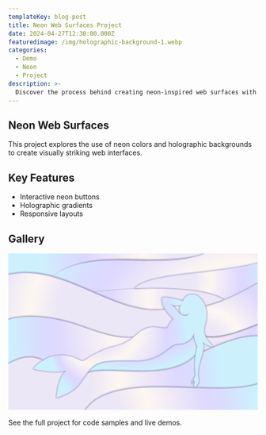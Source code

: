```yaml
---
templateKey: blog-post
title: Neon Web Surfaces Project
date: 2024-04-27T12:30:00.000Z
featuredimage: /img/holographic-background-1.webp
categories:
  - Demo
  - Neon
  - Project
description: >-
  Discover the process behind creating neon-inspired web surfaces with holographic backgrounds and interactive elements.
---
```

## Neon Web Surfaces

This project explores the use of neon colors and holographic backgrounds to create visually striking web interfaces.

## Key Features

- Interactive neon buttons
- Holographic gradients
- Responsive layouts

## Gallery

![Neon Web Surface](../../static/img/holographic-background-1.webp)

See the full project for code samples and live demos. 